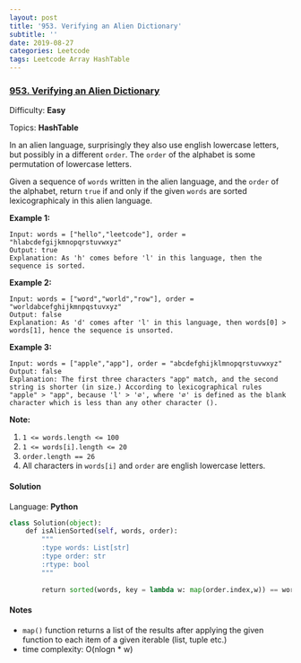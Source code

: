 ```yaml
---
layout: post
title: '953. Verifying an Alien Dictionary'
subtitle: ''
date: 2019-08-27
categories: Leetcode
tags: Leetcode Array HashTable
---
```

### [953\. Verifying an Alien Dictionary](https://leetcode.com/problems/verifying-an-alien-dictionary/)

Difficulty: **Easy**

Topics: **HashTable**


In an alien language, surprisingly they also use english lowercase letters, but possibly in a different `order`. The `order` of the alphabet is some permutation of lowercase letters.

Given a sequence of `words` written in the alien language, and the `order` of the alphabet, return `true` if and only if the given `words` are sorted lexicographicaly in this alien language.


**Example 1:**

```
Input: words = ["hello","leetcode"], order = "hlabcdefgijkmnopqrstuvwxyz"
Output: true
Explanation: As 'h' comes before 'l' in this language, then the sequence is sorted.
```


**Example 2:**

```
Input: words = ["word","world","row"], order = "worldabcefghijkmnpqstuvxyz"
Output: false
Explanation: As 'd' comes after 'l' in this language, then words[0] > words[1], hence the sequence is unsorted.
```


**Example 3:**

```
Input: words = ["apple","app"], order = "abcdefghijklmnopqrstuvwxyz"
Output: false
Explanation: The first three characters "app" match, and the second string is shorter (in size.) According to lexicographical rules "apple" > "app", because 'l' > '∅', where '∅' is defined as the blank character which is less than any other character ().
```

**Note:**

1.  `1 <= words.length <= 100`
2.  `1 <= words[i].length <= 20`
3.  `order.length == 26`
4.  All characters in `words[i]` and `order` are english lowercase letters.


#### Solution

Language: **Python**

```python
class Solution(object):
    def isAlienSorted(self, words, order):
        """
        :type words: List[str]
        :type order: str
        :rtype: bool
        """
​
        return sorted(words, key = lambda w: map(order.index,w)) == words
```

#### Notes
- `map()` function returns a list of the results after applying the given function to each item of a given iterable (list, tuple etc.)
- time complexity: O(nlogn * w)